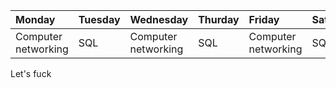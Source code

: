 | **Monday**  | **Tuesday** | **Wednesday** | **Thurday** | **Friday** | **Saturday** | **Sunday** |
|:--- |:--- | :--- | :--- | :--- | :--- | :--- |  
| Computer networking | SQL | Computer networking | SQL | Computer networking | SQL | Computer networking |


Let's fuck 
